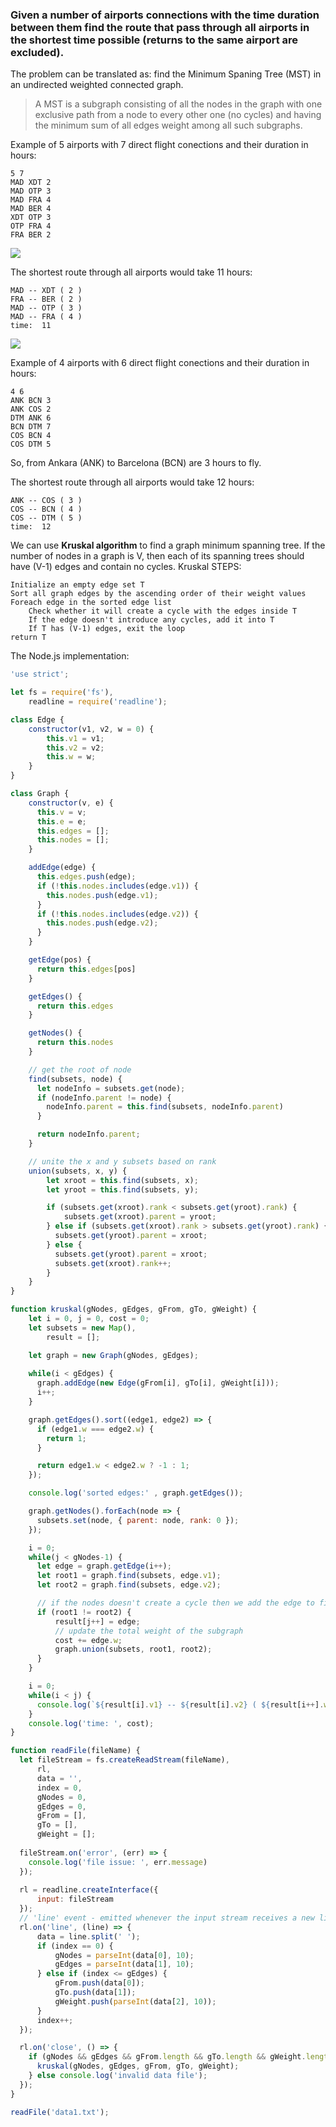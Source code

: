### Given a number of airports connections with the time duration between them find the route that pass through all airports in the shortest time possible (returns to the same airport are excluded).

The problem can be translated as: find the Minimum Spaning Tree (MST) in an undirected weighted connected graph. 
> A MST is a subgraph consisting of all the nodes in the graph with one exclusive path from a node to every other one (no cycles) and having the minimum sum of all edges weight among all such subgraphs.

Example of 5 airports with 7 direct flight conections and their duration in hours:
```
5 7
MAD XDT 2
MAD OTP 3
MAD FRA 4
MAD BER 4
XDT OTP 3
OTP FRA 4
FRA BER 2
```
![](https://github.com/girls-incode/graph-minimum-spaning-tree-MST-kruskal/blob/master/unidirected-weighted-graph.jpg "")

The shortest route through all airports would take 11 hours:
```
MAD -- XDT ( 2 )
FRA -- BER ( 2 )
MAD -- OTP ( 3 )
MAD -- FRA ( 4 )
time:  11
```
![](https://github.com/girls-incode/graph-minimum-spaning-tree-MST-kruskal/blob/master/graph-minimum-spanning-tree-kruskal.jpg "")

Example of 4 airports with 6 direct flight conections and their duration in hours:
```
4 6
ANK BCN 3
ANK COS 2
DTM ANK 6
BCN DTM 7
COS BCN 4
COS DTM 5
```
So, from Ankara (ANK) to Barcelona (BCN) are 3 hours to fly.

The shortest route through all airports would take 12 hours:
```
ANK -- COS ( 3 )
COS -- BCN ( 4 )
COS -- DTM ( 5 )
time:  12
```

We can use **Kruskal algorithm** to find a graph minimum spanning tree. If the number of nodes in a graph is V, then each of its spanning trees should have (V-1) edges and contain no cycles. 
Kruskal STEPS:
```
Initialize an empty edge set T 
Sort all graph edges by the ascending order of their weight values
Foreach edge in the sorted edge list
    Check whether it will create a cycle with the edges inside T
    If the edge doesn't introduce any cycles, add it into T
    If T has (V-1) edges, exit the loop
return T
```

The Node.js implementation:

```javascript
'use strict';

let fs = require('fs'),
    readline = require('readline');

class Edge {
    constructor(v1, v2, w = 0) {
        this.v1 = v1;
        this.v2 = v2;
        this.w = w;
    }
}

class Graph {
    constructor(v, e) {
      this.v = v;
      this.e = e;
      this.edges = [];
      this.nodes = [];
    }

    addEdge(edge) {
      this.edges.push(edge);
      if (!this.nodes.includes(edge.v1)) {
        this.nodes.push(edge.v1);
      }
      if (!this.nodes.includes(edge.v2)) {
        this.nodes.push(edge.v2);
      }
    }

    getEdge(pos) {
      return this.edges[pos]
    }

    getEdges() {
      return this.edges
    }

    getNodes() {
      return this.nodes
    }

    // get the root of node
    find(subsets, node) {
      let nodeInfo = subsets.get(node);
      if (nodeInfo.parent != node) {
        nodeInfo.parent = this.find(subsets, nodeInfo.parent)
      }

      return nodeInfo.parent; 
    }

    // unite the x and y subsets based on rank
    union(subsets, x, y) {
        let xroot = this.find(subsets, x);
        let yroot = this.find(subsets, y);

        if (subsets.get(xroot).rank < subsets.get(yroot).rank) {
            subsets.get(xroot).parent = yroot;
        } else if (subsets.get(xroot).rank > subsets.get(yroot).rank) {
          subsets.get(yroot).parent = xroot;
        } else {
          subsets.get(yroot).parent = xroot;
          subsets.get(xroot).rank++;
        }
    } 
}

function kruskal(gNodes, gEdges, gFrom, gTo, gWeight) {
    let i = 0, j = 0, cost = 0;
    let subsets = new Map(),
        result = [];

    let graph = new Graph(gNodes, gEdges);
    
    while(i < gEdges) {
      graph.addEdge(new Edge(gFrom[i], gTo[i], gWeight[i]));
      i++;
    }

    graph.getEdges().sort((edge1, edge2) => {
      if (edge1.w === edge2.w) {
        return 1;
      }

      return edge1.w < edge2.w ? -1 : 1;
    });

    console.log('sorted edges:' , graph.getEdges());

    graph.getNodes().forEach(node => {
      subsets.set(node, { parent: node, rank: 0 });
    });

    i = 0;
    while(j < gNodes-1) {
      let edge = graph.getEdge(i++);
      let root1 = graph.find(subsets, edge.v1); 
      let root2 = graph.find(subsets, edge.v2);

      // if the nodes doesn't create a cycle then we add the edge to final subgraph
      if (root1 != root2) {
          result[j++] = edge;
          // update the total weight of the subgraph
          cost += edge.w;
          graph.union(subsets, root1, root2);
      }
    }

    i = 0;
    while(i < j) {
      console.log(`${result[i].v1} -- ${result[i].v2} ( ${result[i++].w} )`);
    }
    console.log('time: ', cost);
}

function readFile(fileName) {
  let fileStream = fs.createReadStream(fileName),
      rl,
      data = '', 
      index = 0,
      gNodes = 0, 
      gEdges = 0, 
      gFrom = [],
      gTo = [],
      gWeight = [];
  
  fileStream.on('error', (err) => {
    console.log('file issue: ', err.message)
  });
      
  rl = readline.createInterface({
      input: fileStream
  });
  // 'line' event - emitted whenever the input stream receives a new line \n
  rl.on('line', (line) => {
      data = line.split(' ');
      if (index == 0) {
          gNodes = parseInt(data[0], 10);
          gEdges = parseInt(data[1], 10);
      } else if (index <= gEdges) {
          gFrom.push(data[0]);
          gTo.push(data[1]);
          gWeight.push(parseInt(data[2], 10));
      }
      index++;
  });

  rl.on('close', () => {
    if (gNodes && gEdges && gFrom.length && gTo.length && gWeight.length) {
      kruskal(gNodes, gEdges, gFrom, gTo, gWeight);
    } else console.log('invalid data file');
  });
}

readFile('data1.txt');
```
